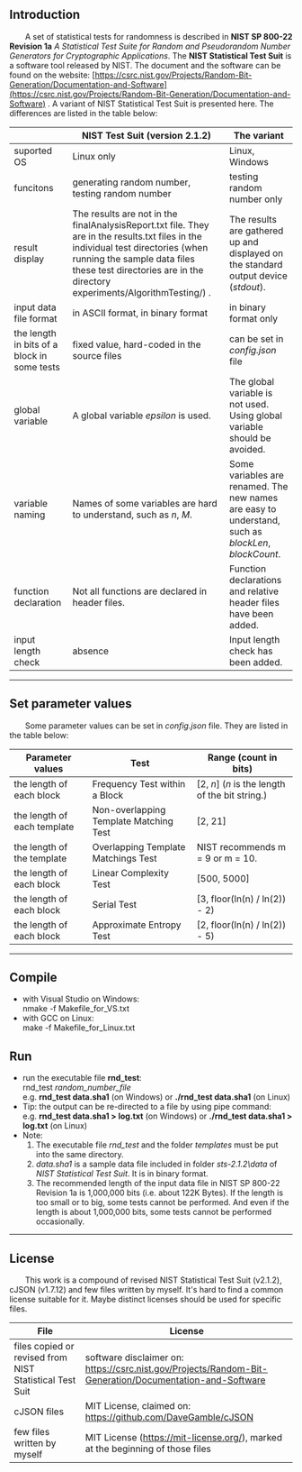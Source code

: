 ## Introduction  
  &ensp;&ensp;&ensp;&ensp;A set of statistical tests for randomness is described in **NIST SP 800-22 Revision 1a** *A Statistical Test Suite for Random and Pseudorandom Number Generators for Cryptographic Applications*. The **NIST Statistical Test Suit** is a software tool released by NIST. The document and the software can be found on the website: [https://csrc.nist.gov/Projects/Random-Bit-Generation/Documentation-and-Software](https://csrc.nist.gov/Projects/Random-Bit-Generation/Documentation-and-Software) . A variant of NIST Statistical Test Suit is presented here. The differences are listed in the table below:  

|                                             | NIST Test Suit (version 2.1.2)                                                                                                                                                                                                                 | The variant                                                                                         |
| ------------------------------------------- | ---------------------------------------------------------------------------------------------------------------------------------------------------------------------------------------------------------------------------------------------- | --------------------------------------------------------------------------------------------------- |
| suported OS                                 | Linux only                                                                                                                                                                                                                                     | Linux, Windows                                                                                      |
| funcitons                                   | generating random number,  testing random number                                                                                                                                                                                               | testing random number only                                                                          |
| result display                              | The results are not in the finalAnalysisReport.txt file. They are in the results.txt files in the individual test directories (when running the sample data files these test directories are in the directory experiments/AlgorithmTesting/) . | The results are gathered up and displayed on the standard output device (*stdout*).                 |
| input data file format                      | in ASCII format, in binary format                                                                                                                                                                                                              | in binary format only                                                                               |
| the length in bits of a block in some tests | fixed value, hard-coded in the source files                                                                                                                                                                                                    | can be set in *config.json* file                                                                    |
| global variable                             | A global variable *epsilon* is used.                                                                                                                                                                                                           | The global variable is not used. Using global variable should be avoided.                           |
| variable naming                             | Names of some variables are hard to understand, such as *n*, *M*.                                                                                                                                                                              | Some variables are renamed. The new names are easy to understand, such as *blockLen*, *blockCount*. |
| function declaration                        | Not all functions are declared in header files.                                                                                                                                                                                                | Function declarations and relative header files have been added.                                    |
| input length check                          | absence                                                                                                                                                                                                                                        | Input length check has been added.                                                                  |
  
---  
## Set parameter values  
  &ensp;&ensp;&ensp;&ensp;Some parameter values can be set in *config.json* file. They are listed in the table below:  
  
| Parameter values            | Test                                   | Range (count in bits)                           |
| --------------------------- | -------------------------------------- | ----------------------------------------------- |
| the length of each block    | Frequency Test within a Block          | [2, *n*] (*n* is the length of the bit string.) |
| the length of each template | Non-overlapping Template Matching Test | [2, 21]                                         |
| the length of the template  | Overlapping Template Matchings Test    | NIST recommends m = 9 or m = 10.                |
| the length of each block    | Linear Complexity Test                 | [500, 5000]                                     |
| the length of each block    | Serial Test                            | [3, floor(ln(n) / ln(2)) - 2)                   |
| the length of each block    | Approximate Entropy Test               | [2, floor(ln(n) / ln(2)) - 5)                   |
---
## Compile  
- with Visual Studio on Windows:  
  nmake -f Makefile_for_VS.txt  
- with GCC on Linux:  
  make -f Makefile_for_Linux.txt  
## Run
- run the executable file **rnd_test**:  
  rnd_test *random_number_file*  
  e.g.  **rnd_test data.sha1** (on Windows) or **./rnd_test data.sha1** (on Linux)  
- Tip: the output can be re-directed to a file by using pipe command:  
  e.g.  **rnd_test data.sha1 > log.txt** (on Windows) or **./rnd_test data.sha1 > log.txt** (on Linux)  
- Note:  
  1. The executable file *rnd_test* and the folder *templates* must be put into the same directory.  
  2. *data.sha1* is a sample data file included in folder *sts-2.1.2\data* of *NIST Statistical Test Suit*. It is in binary format.
  3. The recommended length of the input data file in NIST SP 800-22 Revision 1a is 1,000,000 bits (i.e. about 122K Bytes). If the length is too small or to big, some tests cannot be performed. And even if the length is about 1,000,000 bits, some tests cannot be performed occasionally.
---
## License  
&ensp;&ensp;&ensp;&ensp;This work is a compound of revised NIST Statistical Test Suit (v2.1.2), cJSON (v1.7.12) and few files written by myself. It's hard to find a common license suitable for it. Maybe distinct licenses should be used for specific files.  

| File                                                    | License                                                                                                 |
| ------------------------------------------------------- | ------------------------------------------------------------------------------------------------------- |
| files copied or revised from NIST Statistical Test Suit | software disclaimer on: https://csrc.nist.gov/Projects/Random-Bit-Generation/Documentation-and-Software |
| cJSON files                                             | MIT License, claimed on: https://github.com/DaveGamble/cJSON                                            |
| few files written by myself                             | MIT License (https://mit-license.org/), marked at the beginning of those files                          |
